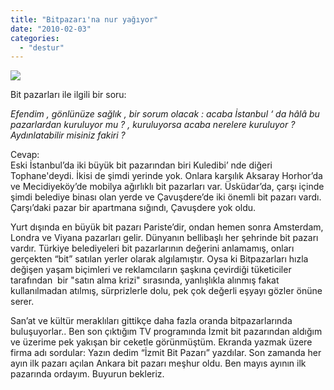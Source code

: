 ```yaml
---
title: "Bitpazarı'na nur yağıyor"
date: "2010-02-03"
categories: 
  - "destur"
---
```


![](/uploads/image/DSCF3112.JPG)

Bit pazarları ile ilgili bir soru:

_Efendim , gönlünüze sağlık , bir sorum olacak : acaba İstanbul ‘ da hâlâ bu pazarlardan kuruluyor mu ? , kuruluyorsa acaba nerelere kuruluyor ? Aydınlatabilir misiniz fakiri ?_

Cevap:  
Eski İstanbul’da iki büyük bit pazarından biri Kuledibi’ nde diğeri Tophane'deydi. İkisi de şimdi yerinde yok. Onlara karşılık Aksaray Horhor’da ve Mecidiyeköy’de mobilya ağırlıklı bit pazarları var. Üsküdar’da, çarşı içinde şimdi belediye binası olan yerde ve Çavuşdere’de iki önemli bit pazarı vardı. Çarşı’daki pazar bir apartmana sığındı, Çavuşdere yok oldu.  
  
Yurt dışında en büyük bit pazarı Pariste’dir, ondan hemen sonra Amsterdam, Londra ve Viyana pazarları gelir. Dünyanın bellibaşlı her şehrinde bit pazarı vardır. Türkiye belediyeleri bit pazarlarının değerini anlamamış, onları gerçekten “bit” satılan yerler olarak algılamıştır. Oysa ki Bitpazarları hızla değişen yaşam biçimleri ve reklamcıların şaşkına çevirdiği tüketiciler tarafından  bir "satın alma krizi" sırasında, yanlışlıkla alınmış fakat kullanılmadan atılmış, sürprizlerle dolu, pek çok değerli eşyayı gözler önüne serer.   
  
San’at ve kültür meraklıları gittikçe daha fazla oranda bitpazarlarında buluşuyorlar.. Ben son çıktığım TV programında İzmit bit pazarından aldığım ve üzerime pek yakışan bir ceketle görünmüştüm. Ekranda yazmak üzere firma adı sordular: Yazın dedim “İzmit Bit Pazarı” yazdılar. Son zamanda her ayın ilk pazarı açılan Ankara bit pazarı meşhur oldu. Ben mayıs ayının ilk pazarında ordayım. Buyurun bekleriz.
